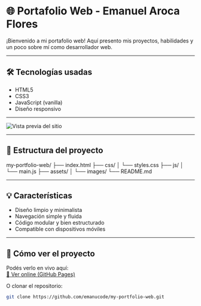 # 🌐 Portafolio Web - Emanuel Aroca Flores

¡Bienvenido a mi portafolio web! Aquí presento mis proyectos, habilidades y un poco sobre mí como desarrollador web.

---

## 🛠 Tecnologías usadas

- HTML5
- CSS3
- JavaScript (vanilla)
- Diseño responsivo

---

![Vista previa del sitio](png(1).png)

---

## 📁 Estructura del proyecto

my-portfolio-web/
├── index.html
├── css/
│ └── styles.css
├── js/
│ └── main.js
├── assets/
│ └── images/
└── README.md

---

## 💡 Características

- Diseño limpio y minimalista
- Navegación simple y fluida
- Código modular y bien estructurado
- Compatible con dispositivos móviles

---

## 🚀 Cómo ver el proyecto

Podés verlo en vivo aquí:  
[🔗 Ver online (GitHub Pages)](https://emanucode.github.io/my-prtfolio-web/)

O clonar el repositorio:

```bash
git clone https://github.com/emanucode/my-portfolio-web.git
```
